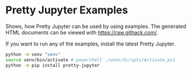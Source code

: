 # Pretty Jupyter Examples

Shows, how Pretty Jupyter can be used by using examples. The generated HTML documents can be viewed with https://raw.githack.com/.

If you want to run any of the examples, install the latest Pretty Jupyter. 

```sh
python -m venv "venv"
source venv/bin/activate # powershell ./venv/Scripts/Activate.ps1
python -m pip install pretty-jupyter
```

